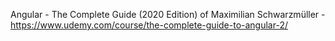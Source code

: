 Angular - The Complete Guide (2020 Edition) of Maximilian Schwarzmüller -
https://www.udemy.com/course/the-complete-guide-to-angular-2/
